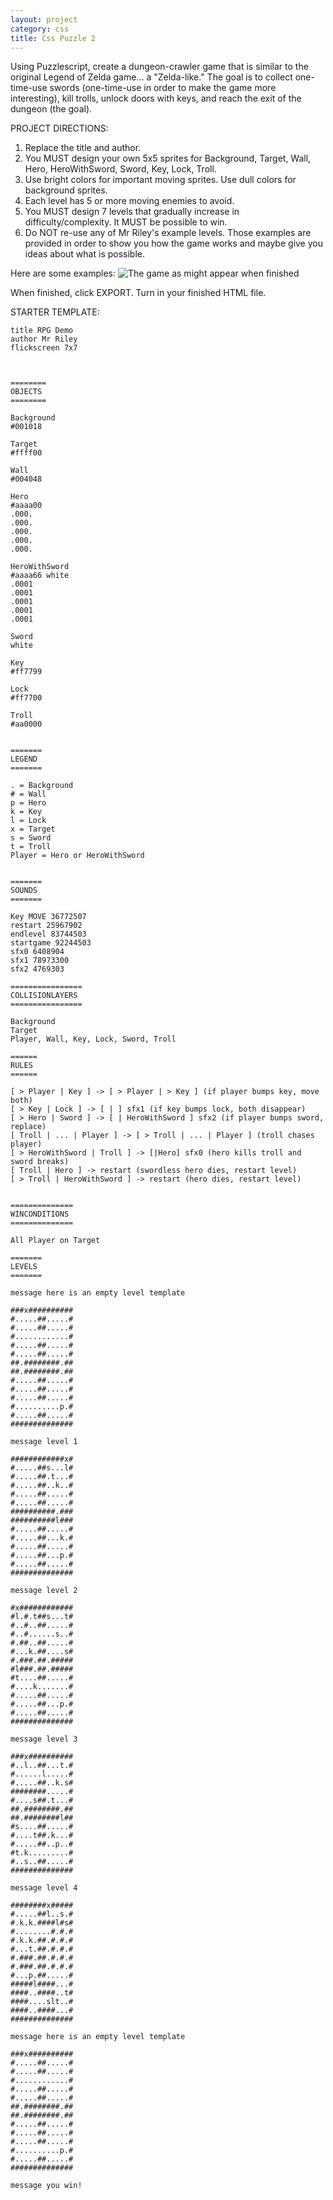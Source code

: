 ```yaml
---
layout: project
category: css
title: Css Puzzle 2
---
```


Using Puzzlescript, create a dungeon-crawler game that is similar to the original Legend of Zelda game... a "Zelda-like." The goal is to collect one-time-use swords (one-time-use in order to make the game more interesting), kill trolls, unlock doors with keys, and reach the exit of the dungeon (the goal).

PROJECT DIRECTIONS:

  1.  Replace the title and author.
  1.  You MUST design your own 5x5 sprites for Background, Target, Wall, Hero, HeroWithSword, Sword, Key, Lock, Troll.
  1.  Use bright colors for important moving sprites. Use dull colors for background sprites.
  1.  Each level has 5 or more moving enemies to avoid.
  1.  You MUST design 7 levels that gradually increase in difficulty/complexity. It MUST be possible to win.
  1.  Do NOT re-use any of Mr Riley's example levels. Those examples are provided in order to show you how the game works and maybe give you ideas about what is possible.

Here are some examples:
![The game as might appear when finished](/gdad\css\CssPuzzle2\zeldaExamples.png)

When finished, click EXPORT. Turn in your finished HTML file.



STARTER TEMPLATE:
```
title RPG Demo
author Mr Riley
flickscreen 7x7



========
OBJECTS
========

Background
#001018

Target
#ffff00

Wall
#004048

Hero
#aaaa00
.000.
.000.
.000.
.000.
.000.

HeroWithSword
#aaaa66 white
.0001
.0001
.0001
.0001
.0001

Sword
white

Key
#ff7799

Lock
#ff7700

Troll
#aa0000


=======
LEGEND
=======

. = Background
# = Wall
p = Hero
k = Key
l = Lock
x = Target
s = Sword
t = Troll
Player = Hero or HeroWithSword


=======
SOUNDS
=======

Key MOVE 36772507
restart 25967902
endlevel 83744503
startgame 92244503
sfx0 6408904
sfx1 78973300
sfx2 4769303

================
COLLISIONLAYERS
================

Background
Target
Player, Wall, Key, Lock, Sword, Troll

======
RULES
======

[ > Player | Key ] -> [ > Player | > Key ] (if player bumps key, move both)
[ > Key | Lock ] -> [ | ] sfx1 (if key bumps lock, both disappear)
[ > Hero | Sword ] -> [ | HeroWithSword ] sfx2 (if player bumps sword, replace)
[ Troll | ... | Player ] -> [ > Troll | ... | Player ] (troll chases player)
[ > HeroWithSword | Troll ] -> [|Hero] sfx0 (hero kills troll and sword breaks)
[ Troll | Hero ] -> restart (swordless hero dies, restart level)
[ > Troll | HeroWithSword ] -> restart (hero dies, restart level)


==============
WINCONDITIONS
==============

All Player on Target

=======
LEVELS
=======

message here is an empty level template

###x##########
#.....##.....#
#.....##.....#
#............#
#.....##.....#
#.....##.....#
##.########.##
##.########.##
#.....##.....#
#.....##.....#
#.....##.....#
#..........p.#
#.....##.....#
##############  

message level 1

############x#
#.....##s...l#
#.....##.t...#
#.....##..k..#
#.....##.....#
#.....##.....#
##########.###
##########l###
#.....##.....#
#.....##...k.#
#.....##.....#
#.....##...p.#
#.....##.....#
##############

message level 2

#x############
#l.#.t##s...t#
#..#..##.....#
#..#......s..#
#.##..##.....#
#...k.##....s#
#.###.##.#####
#l###.##.#####
#t....##.....#
#....k.......#
#.....##.....#
#.....##...p.#
#.....##.....#
##############

message level 3

###x##########
#..l..##...t.#
#......l.....#
#.....##..k.s#
########.....#
#....s##.t...#
##.########.##
##.########l##
#s....##.....#
#....t##.k...#
#.....##..p..#
#t.k.........#
#..s..##.....#
##############

message level 4

########x#####
#.....##l..s.#
#.k.k.####l#s#
#........#.#.#
#.k.k.##.#.#.#
#...t.##.#.#.#
#.###.##.#.#.#
#.###.##.#.#.#
#...p.##.....#
#####l####...#
####..####..t#
####....slt..#
####..####...#
##############

message here is an empty level template

###x##########
#.....##.....#
#.....##.....#
#............#
#.....##.....#
#.....##.....#
##.########.##
##.########.##
#.....##.....#
#.....##.....#
#.....##.....#
#..........p.#
#.....##.....#
##############

message you win!

```
